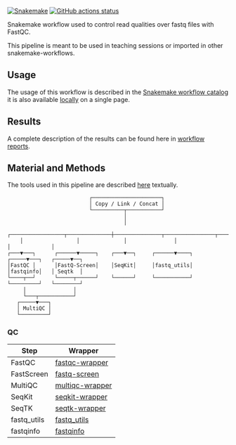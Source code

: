 [![Snakemake](https://img.shields.io/badge/snakemake-≥8.13.0-brightgreen.svg)](https://snakemake.github.io)
[![GitHub actions status](https://github.com/tdayris/fair_fastqc_multiqc/workflows/Tests/badge.svg)](https://github.com/tdayris/fair_fastqc_multiqc/actions?query=branch%3Amain+workflow%3ATests)

Snakemake workflow used to control read qualities over fastq files with FastQC.

This pipeline is meant to be used in teaching sessions or imported in other snakemake-workflows.

## Usage

The usage of this workflow is described in the [Snakemake workflow catalog](https://snakemake.github.io/snakemake-workflow-catalog?usage=tdayris/fair_fastqc_multiqc) it is also available [locally](https://github.com/tdayris/fair_fastqc_multiqc/blob/main/workflow/report/usage.rst) on a single page.


## Results

A complete description of the results can be found here in [workflow reports](https://github.com/tdayris/fair_fastqc_multiqc/blob/main/workflow/report/results.rst).

## Material and Methods

The tools used in this pipeline are described [here](https://github.com/tdayris/fair_fastqc_multiqc/blob/main/workflow/report/material_methods.rst) textually.

```
                          ┌──────────────────────┐                        
                          │ Copy / Link / Concat │                        
                          └──────────┬───────────┘                        
                                     │                                    
                                     │                                    
    ┌─────────────────┬──────────────┼───────────────┬────────────────┬─────────────┐   
    │                 │              │               │                │             │ 
┌───▼───┐      ┌──────▼─────┐    ┌───▼──┐     ┌──────▼────┐     ┌─────▼───┐   ┌─────▼──┐ 
│FastQC │      │FastQ-Screen│    │SeqKit│     │fastq_utils│     │fastqinfo│   │ Seqtk  │
└────┬──┘      └─────┬──────┘    └──────┘     └───────────┘     └─────────┘   └────────┘
     │               │                                                    
     └───┬───────────┘                                                    
   ┌─────▼───┐                                                            
   │ MultiQC │                                                            
   └─────────┘                                                            
```

### QC

| Step        | Wrapper                                                                                         |
| ----------- | ----------------------------------------------------------------------------------------------- |
| FastQC      | [fastqc-wrapper](https://snakemake-wrappers.readthedocs.io/en/v7.0.0/wrappers/fastqc.html)      |
| FastScreen  | [fastq-screen](https://snakemake-wrappers.readthedocs.io/en/v7.0.0/wrappers/fastq_screen.html)  |
| MultiQC     | [multiqc-wrapper](https://snakemake-wrappers.readthedocs.io/en/v7.0.0/wrappers/multiqc.html)    |
| SeqKit      | [seqkit-wrapper](https://snakemake-wrappers.readthedocs.io/en/v7.0.0/wrappers/seqkit.html)      |
| SeqTK       | [seqtk-wrapper](https://snakemake-wrappers.readthedocs.io/en/v7.0.0/wrappers/seqtk.html)        |
| fastq_utils | [fastq_utils](https://github.com/nunofonseca/fastq_utils)                                       |
| fastqinfo   | [fastqinfo](https://github.com/raymondkiu/fastq-info)                                           |
